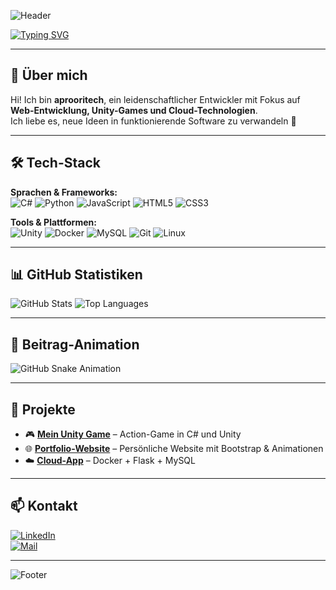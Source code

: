 <!-- HEADER MIT ANIMATION -->
![Header](https://capsule-render.vercel.app/api?type=waving&color=0:00C9FF,100:92FE9D&height=200&section=header&text=Willkommen%20auf%20meinem%20Profil!&fontSize=40&fontColor=fff&animation=fadeIn)

<!-- TYPING EFFECT -->
[![Typing SVG](https://readme-typing-svg.demolab.com?font=Fira+Code&size=25&pause=1000&color=00C9FF&width=600&lines=💻+Fullstack+Developer;🎮+Unity+Game+Developer;☁️+Cloud+Enthusiast;📚+Always+learning)](https://git.io/typing-svg)

---

## 👋 Über mich
Hi! Ich bin **aprooritech**, ein leidenschaftlicher Entwickler mit Fokus auf  
**Web-Entwicklung, Unity-Games und Cloud-Technologien**.  
Ich liebe es, neue Ideen in funktionierende Software zu verwandeln 🚀  

---

## 🛠️ Tech-Stack

**Sprachen & Frameworks:**  
![C#](https://img.shields.io/badge/C%23-239120?style=flat&logo=c-sharp&logoColor=white)
![Python](https://img.shields.io/badge/Python-3776AB?style=flat&logo=python&logoColor=white)
![JavaScript](https://img.shields.io/badge/JavaScript-F7DF1E?style=flat&logo=javascript&logoColor=black)
![HTML5](https://img.shields.io/badge/HTML5-E34F26?style=flat&logo=html5&logoColor=white)
![CSS3](https://img.shields.io/badge/CSS3-1572B6?style=flat&logo=css3&logoColor=white)

**Tools & Plattformen:**  
![Unity](https://img.shields.io/badge/Unity-100000?style=flat&logo=unity&logoColor=white)
![Docker](https://img.shields.io/badge/Docker-2496ED?style=flat&logo=docker&logoColor=white)
![MySQL](https://img.shields.io/badge/MySQL-005C84?style=flat&logo=mysql&logoColor=white)
![Git](https://img.shields.io/badge/Git-F05032?style=flat&logo=git&logoColor=white)
![Linux](https://img.shields.io/badge/Linux-FCC624?style=flat&logo=linux&logoColor=black)

---

## 📊 GitHub Statistiken
![GitHub Stats](https://github-readme-stats.vercel.app/api?username=aprooritech&show_icons=true&theme=radical&cache_seconds=1800)
![Top Languages](https://github-readme-stats.vercel.app/api/top-langs/?username=aprooritech&layout=compact&theme=radical&cache_seconds=1800)

---

## 🐍 Beitrag-Animation
![GitHub Snake Animation](https://github.com/aprooritech/aprooritech/blob/output/github-contribution-grid-snake.svg)

---

## 📂 Projekte
- 🎮 **[Mein Unity Game](https://github.com/aprooritech/UnityGame)** – Action-Game in C# und Unity  
- 🌐 **[Portfolio-Website](https://github.com/aprooritech/Portfolio)** – Persönliche Website mit Bootstrap & Animationen  
- ☁️ **[Cloud-App](https://github.com/aprooritech/CloudApp)** – Docker + Flask + MySQL

---

## 📫 Kontakt
[![LinkedIn](https://img.shields.io/badge/LinkedIn-blue?logo=linkedin&logoColor=white)](https://linkedin.com/in/aprooritech)  
[![Mail](https://img.shields.io/badge/E--Mail-Kontakt-red?logo=gmail&logoColor=white)](mailto:DEINMAIL@beispiel.com)

---

<!-- FOOTER MIT ANIMATION -->
![Footer](https://capsule-render.vercel.app/api?type=waving&color=0:92FE9D,100:00C9FF&height=100&section=footer)
